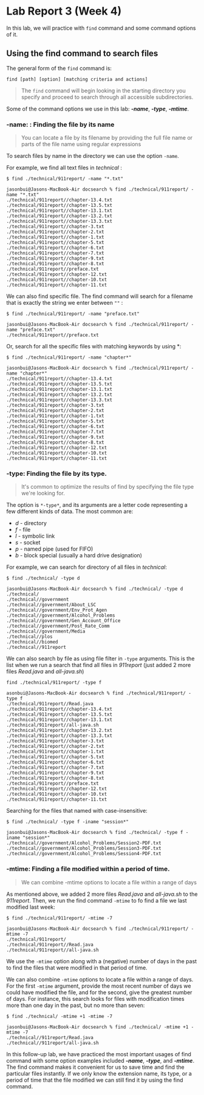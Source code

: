 # Lab Report 3 (Week 4)

In this lab, we will practice with `find` command and some command options of it.

## Using the find command to search files
The general form of the `find` command is:

```find [path] [option] [matching criteria and actions]```

>The `find` command will begin looking in the starting directory you specify and proceed to search through all accessible subdirectories.

Some of the command options we use in this lab: ***-name***, ***-type***, ***-mtime***.

### **-name: : Finding the file by its name**

>You can locate a file by its filename by providing the full file name or parts of the file name using regular expressions

To search files by name in the directory we can use the option `-name`.

For example, we find all text files in *technical* :

`$ find ./technical/911report/ -name "*.txt"`

```
jasonbui@Jasons-MacBook-Air docsearch % find ./technical/911report/ -name "*.txt"
./technical/911report//chapter-13.4.txt
./technical/911report//chapter-13.5.txt
./technical/911report//chapter-13.1.txt
./technical/911report//chapter-13.2.txt
./technical/911report//chapter-13.3.txt
./technical/911report//chapter-3.txt
./technical/911report//chapter-2.txt
./technical/911report//chapter-1.txt
./technical/911report//chapter-5.txt
./technical/911report//chapter-6.txt
./technical/911report//chapter-7.txt
./technical/911report//chapter-9.txt
./technical/911report//chapter-8.txt
./technical/911report//preface.txt
./technical/911report//chapter-12.txt
./technical/911report//chapter-10.txt
./technical/911report//chapter-11.txt
```

We can also find specific file. The find command will search for a filename that is exactly the string we enter between `""` :

`$ find ./technical/911report/ -name "preface.txt"`

```
jasonbui@Jasons-MacBook-Air docsearch % find ./technical/911report/ -name "preface.txt" 
./technical/911report//preface.txt
```

Or, search for all the specific files with matching keywords by using *:

`$ find ./technical/911report/ -name "chapter*"`

```
jasonbui@Jasons-MacBook-Air docsearch % find ./technical/911report/ -name "chapter*"
./technical/911report//chapter-13.4.txt
./technical/911report//chapter-13.5.txt
./technical/911report//chapter-13.1.txt
./technical/911report//chapter-13.2.txt
./technical/911report//chapter-13.3.txt
./technical/911report//chapter-3.txt
./technical/911report//chapter-2.txt
./technical/911report//chapter-1.txt
./technical/911report//chapter-5.txt
./technical/911report//chapter-6.txt
./technical/911report//chapter-7.txt
./technical/911report//chapter-9.txt
./technical/911report//chapter-8.txt
./technical/911report//chapter-12.txt
./technical/911report//chapter-10.txt
./technical/911report//chapter-11.txt
```
### **-type: Finding the file by its type.**

>It's common to optimize the results of find by specifying the file type we're looking for.

The option is `*-type*`, and its arguments are a letter code representing a few different kinds of data. The most common are:

- *d* - directory
- *f* - file
- *l* - symbolic link
- *s* - socket
- *p* - named pipe (used for FIFO)
- *b* - block special (usually a hard drive designation)

For example, we can search for directory of all files in *technical*:

`$ find ./technical/ -type d`

```
jasonbui@Jasons-MacBook-Air docsearch % find ./technical/ -type d         
./technical/
./technical//government
./technical//government/About_LSC
./technical//government/Env_Prot_Agen
./technical//government/Alcohol_Problems
./technical//government/Gen_Account_Office
./technical//government/Post_Rate_Comm
./technical//government/Media
./technical//plos
./technical//biomed
./technical//911report
```

We can also search by file as using file filter in `-type` arguments. This is the list when we run a search that find all files in *911report* (just added 2 more files *Read.java* and *all-java.sh*)

`find ./technical/911report/ -type f `

```
asonbui@Jasons-MacBook-Air docsearch % find ./technical/911report/ -type f
./technical/911report//Read.java
./technical/911report//chapter-13.4.txt
./technical/911report//chapter-13.5.txt
./technical/911report//chapter-13.1.txt
./technical/911report//all-java.sh
./technical/911report//chapter-13.2.txt
./technical/911report//chapter-13.3.txt
./technical/911report//chapter-3.txt
./technical/911report//chapter-2.txt
./technical/911report//chapter-1.txt
./technical/911report//chapter-5.txt
./technical/911report//chapter-6.txt
./technical/911report//chapter-7.txt
./technical/911report//chapter-9.txt
./technical/911report//chapter-8.txt
./technical/911report//preface.txt
./technical/911report//chapter-12.txt
./technical/911report//chapter-10.txt
./technical/911report//chapter-11.txt
```

Searching for the files that named with case-insensitive: 

`$ find ./technical/ -type f -iname "session*"`

```
jasonbui@Jasons-MacBook-Air docsearch % find ./technical/ -type f -iname "session*"
./technical//government/Alcohol_Problems/Session2-PDF.txt
./technical//government/Alcohol_Problems/Session3-PDF.txt
./technical//government/Alcohol_Problems/Session4-PDF.txt
```

### **-mtime: Finding a file modified within a period of time.**

>We can combine -mtime options to locate a file within a range of days

As mentioned above, we added 2 more files *Read.java* and *all-java.sh* to the *911report*. Then, we run the find command `-mtime` to fo find a file we last modified last week:

`$ find ./technical/911report/ -mtime -7`

```
jasonbui@Jasons-MacBook-Air docsearch % find ./technical/911report/ -mtime -7       
./technical/911report/
./technical/911report//Read.java
./technical/911report//all-java.sh
```
We use the `-mtime` option along with a (negative) number of days in the past to find the files that were modified in that period of time.

We can also combine `-mtime` options to locate a file within a range of days. For the first `-mtime` argument, provide the most recent number of days we could have modified the file, and for the second, give the greatest number of days. For instance, this search looks for files with modification times more than one day in the past, but no more than seven:

`$ find ./technical/ -mtime +1 -mtime -7`

```
jasonbui@Jasons-MacBook-Air docsearch % find ./technical/ -mtime +1 -mtime -7
./technical//911report/Read.java
./technical//911report/all-java.sh
```

In this follow-up lab, we have practiced the most important usages of find command with some option examples included ***-name***, ***-type***, and ***-mtime***. The find command makes it convenient for us to save time and find the particular files instantly. If we only know the extension name, its type, or a period of time that the file modified we can still find it by using the find command. 
